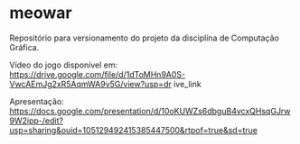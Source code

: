 # meowar
Repositório para versionamento do projeto da disciplina de Computação Gráfica.


Vídeo do jogo disponível em:
https://drive.google.com/file/d/1dToMHn9A0S-VwcAEmJg2xR5AqmWA9v5G/view?usp=dr
ive_link

Apresentação: https://docs.google.com/presentation/d/10oKUWZs6dbguB4vcxQHsqGJrw9W2ipp-/edit?usp=sharing&ouid=105129492415385447500&rtpof=true&sd=true
